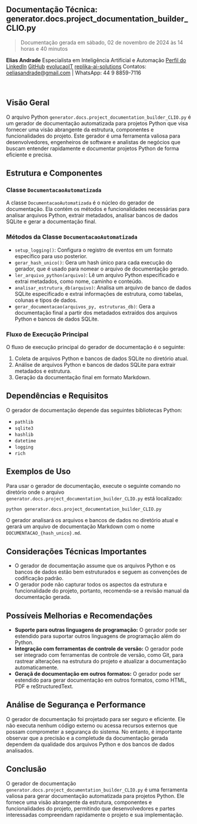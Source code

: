 ## Documentação Técnica: generator.docs.project_documentation_builder_CLIO.py

> Documentação gerada em sábado, 02 de novembro de 2024 às 14 horas e 40 minutos

**Elias Andrade**
Especialista em Inteligência Artificial e Automação
[Perfil do LinkedIn](https://www.linkedin.com/in/itilmgf/)
[GitHub](https://github.com/chaos4455)
[evolucaoIT](https://github.com/evolucaoit)
[replika-ai-solutions](https://github.com/replika-ai-solutions)
 Contatos: oeliasandrade@gmail.com | WhatsApp: 44 9 8859-7116

<br>

## Visão Geral

O arquivo Python `generator.docs.project_documentation_builder_CLIO.py` é um gerador de documentação automatizada para projetos Python que visa fornecer uma visão abrangente da estrutura, componentes e funcionalidades do projeto. Este gerador é uma ferramenta valiosa para desenvolvedores, engenheiros de software e analistas de negócios que buscam entender rapidamente e documentar projetos Python de forma eficiente e precisa.

## Estrutura e Componentes

### Classe `DocumentacaoAutomatizada`

A classe `DocumentacaoAutomatizada` é o núcleo do gerador de documentação. Ela contém os métodos e funcionalidades necessárias para analisar arquivos Python, extrair metadados, analisar bancos de dados SQLite e gerar a documentação final.

### Métodos da Classe `DocumentacaoAutomatizada`

- `setup_logging()`: Configura o registro de eventos em um formato específico para uso posterior.
- `gerar_hash_unico()`: Gera um hash único para cada execução do gerador, que é usado para nomear o arquivo de documentação gerado.
- `ler_arquivo_python(arquivo)`: Lê um arquivo Python especificado e extrai metadados, como nome, caminho e conteúdo.
- `analisar_estrutura_db(arquivo)`: Analisa um arquivo de banco de dados SQLite especificado e extrai informações de estrutura, como tabelas, colunas e tipos de dados.
- `gerar_documentacao(arquivos_py, estruturas_db)`: Gera a documentação final a partir dos metadados extraídos dos arquivos Python e bancos de dados SQLite.

### Fluxo de Execução Principal

O fluxo de execução principal do gerador de documentação é o seguinte:

1. Coleta de arquivos Python e bancos de dados SQLite no diretório atual.
2. Análise de arquivos Python e bancos de dados SQLite para extrair metadados e estrutura.
3. Geração da documentação final em formato Markdown.

## Dependências e Requisitos

O gerador de documentação depende das seguintes bibliotecas Python:

- `pathlib`
- `sqlite3`
- `hashlib`
- `datetime`
- `logging`
- `rich`

## Exemplos de Uso

Para usar o gerador de documentação, execute o seguinte comando no diretório onde o arquivo `generator.docs.project_documentation_builder_CLIO.py` está localizado:

```bash
python generator.docs.project_documentation_builder_CLIO.py
```

O gerador analisará os arquivos e bancos de dados no diretório atual e gerará um arquivo de documentação Markdown com o nome `DOCUMENTACAO_{hash_unico}.md`.

## Considerações Técnicas Importantes

- O gerador de documentação assume que os arquivos Python e os bancos de dados estão bem estruturados e seguem as convenções de codificação padrão.
- O gerador pode não capturar todos os aspectos da estrutura e funcionalidade do projeto, portanto, recomenda-se a revisão manual da documentação gerada.

## Possíveis Melhorias e Recomendações

- **Suporte para outras linguagens de programação:** O gerador pode ser estendido para suportar outros linguagens de programação além do Python.
- **Integração com ferramentas de controle de versão:** O gerador pode ser integrado com ferramentas de controle de versão, como Git, para rastrear alterações na estrutura do projeto e atualizar a documentação automaticamente.
- **Geraçã de documentação em outros formatos:** O gerador pode ser estendido para gerar documentação em outros formatos, como HTML, PDF e reStructuredText.

## Análise de Segurança e Performance

O gerador de documentação foi projetado para ser seguro e eficiente. Ele não executa nenhum código externo ou acessa recursos externos que possam comprometer a segurança do sistema. No entanto, é importante observar que a precisão e a completude da documentação gerada dependem da qualidade dos arquivos Python e dos bancos de dados analisados.

## Conclusão

O gerador de documentação `generator.docs.project_documentation_builder_CLIO.py` é uma ferramenta valiosa para gerar documentação automatizada para projetos Python. Ele fornece uma visão abrangente da estrutura, componentes e funcionalidades do projeto, permitindo que desenvolvedores e partes interessadas compreendam rapidamente o projeto e sua implementação.